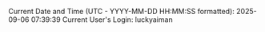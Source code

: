 Current Date and Time (UTC - YYYY-MM-DD HH:MM:SS formatted): 2025-09-06 07:39:39
Current User's Login: luckyaiman
